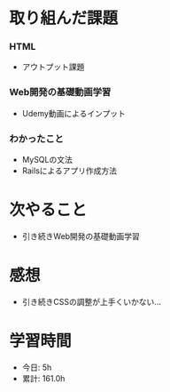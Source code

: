 # 取り組んだ課題
### HTML
* アウトプット課題
### Web開発の基礎動画学習
* Udemy動画によるインプット
### わかったこと
* MySQLの文法
* Railsによるアプリ作成方法
# 次やること
* 引き続きWeb開発の基礎動画学習
# 感想
* 引き続きCSSの調整が上手くいかない…
# 学習時間
* 今日: 5h
* 累計: 161.0h
